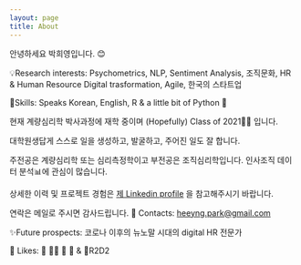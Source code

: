 ```yaml
---
layout: page
title: About
---
```

안녕하세요 박희영입니다. 😊

💡Research interests: 
Psychometrics, NLP, Sentiment Analysis, 조직문화, HR & Human Resource Digital trasformation, Agile, 한국의 스타트업

🔧Skills: Speaks Korean, English, R & a little bit of Python 🐍 

현재 계량심리학 박사과정에 재학 중이며 (Hopefully) Class of 2021🧑‍🎓 입니다.

대학원생답게 스스로 일을 생성하고, 발굴하고, 주어진 일도 잘 합니다.



주전공은 계량심리학 또는 심리측정학이고 부전공은 조직심리학입니다. 인사조직 데이터 분석📊에 관심이 많습니다.

상세한 이력 및 프로젝트 경험은 [제 Linkedin profile](https://www.linkedin.com/in/hee-young-park-793200103/) 을 참고해주시기 바랍니다.

연락은 메일로 주시면 감사드립니다.
📧 Contacts: heeyng.park@gmail.com

✨Future prospects: 코로나 이후의 뉴노말 시대의 digital HR 전문가

🥰 Likes: 🥂 🏊‍♀  🍒 🐬 & 🤖R2D2
